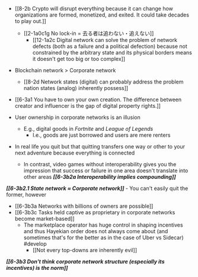 - [[8-2b Crypto will disrupt everything because it can change how organizations are formed, monetized, and exited. It could take decades to play out.]]
	- [[2-1a0c1g No lock-in = 去る者は追わない・追えない]]
		- [[12-1a2c Digital network can solve the problem of network defects (both as a failure and a political defection) because not constrained by the arbitrary state and its physical borders means it doesn't get too big or too complex]]

- Blockchain network > Corporate network
	- [[8-2d Network states (digital) can probably address the problem nation states (analog) inherently possess]]

- [[6-3a1 You have to own your own creation. The difference between creator and influencer is the gap of digital property rights.]]
- User ownership in corporate networks is an illusion
	- E.g., digital goods in *Fortnite* and *League of Legends*
		- I.e., goods are just borrowed and users are mere renters

- In real life you quit but that quitting transfers one way or other to your next adventure because everything is connected
	- In contrast, video games without interoperability gives you the impression that success or failure in one area doesn't translate into other areas
		***[[6-3b2a Interoperability implies compounding]]***

***[[6-3b2.1 State network ≈ Corporate network]]***
	- You can't easily quit the former, however

- [[6-3b3a Networks with billions of owners are possible]]
- [[6-3b3c Tasks held captive as proprietary in corporate networks become market-based]]
	- The marketplace operator has huge control in shaping incentives and thus Hayekian order does not always come about (and sometimes that's for the better as in the case of Uber vs Sidecar) #develop 
		- [[Not every top-downs are inherently evil]]

***[[6-3b3 Don't think corporate network structure (especially its incentives) is the norm]]***

